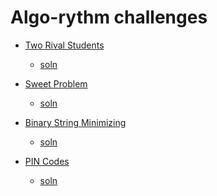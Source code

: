 # Algo-rythm challenges

* [Two Rival Students][1]
    *  [soln](./_two_rival_students.py)

* [Sweet Problem][2]
    *  [soln](./_sweet_prblm.py)


* [Binary String Minimizing][3]
    *  [soln](./_biniary_string_minimizing.py)


* [PIN Codes][4]
    *  [soln](./_pin_codes.py)



[1]: https://codeforces.com/problemset/problem/1257/A
[2]: https://codeforces.com/problemset/problem/1263/A
[3]: https://codeforces.com/contest/1256/problem/D
[4]: https://codeforces.com/problemset/problem/1263/B
